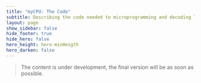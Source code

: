 ```yaml
---
title: "myCPU: The Code"
subtitle: Describing the code needed to microprogramming and decoding logic
layout: page
show_sidebar: false
hide_footer: true
hide_hero: false
hero_height: hero-minHeigth
hero_darken: false
---
```

> The content is under development, the final version will be as soon as possible.